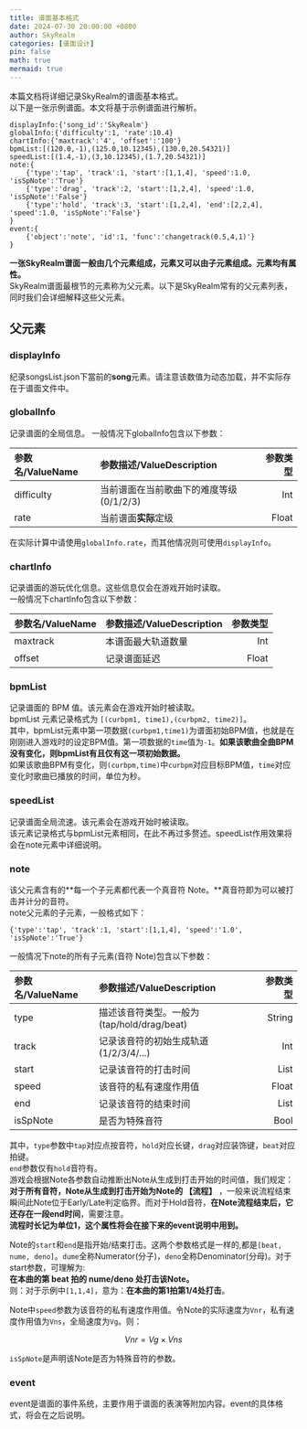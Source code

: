 ```yaml
---
title: 谱面基本格式
date: 2024-07-30 20:00:00 +0800
author: SkyRealm
categories: [谱面设计]
pin: false
math: true
mermaid: true
---
```


本篇文档将详细记录SkyRealm的谱面基本格式。  
以下是一张示例谱面。本文将基于示例谱面进行解析。
```
displayInfo:{'song_id':'SkyRealm'}
globalInfo:{'difficulty':1, 'rate':10.4}
chartInfo:{'maxtrack':'4', 'offset':'100'}
bpmList:[(120.0,-1),(125.0,10.12345),(130.0,20.54321)]
speedList:[(1.4,-1),(3,10.12345),(1.7,20.54321)]
note:{
    {'type':'tap', 'track':1, 'start':[1,1,4], 'speed':1.0, 'isSpNote':'True'}
    {'type':'drag', 'track':2, 'start':[1,2,4], 'speed':1.0, 'isSpNote':'False'}
    {'type':'hold', 'track':3, 'start':[1,2,4], 'end':[2,2,4], 'speed':1.0, 'isSpNote':'False'}
}
event:{
    {'object':'note', 'id':1, 'func':'changetrack(0.5,4,1)'}
}
```

**一张SkyRealm谱面一般由几个元素组成，元素又可以由子元素组成。元素均有属性。**  
SkyRealm谱面最根节的元素称为父元素。以下是SkyRealm常有的父元素列表，同时我们会详细解释这些父元素。  

## 父元素

### **displayInfo**
纪录songsList.json下當前的**song**元素。请注意该数值为动态加载，并不实际存在于谱面文件中。 

### **globalInfo**
记录谱面的全局信息。
一般情况下globalInfo包含以下参数：  

| 参数名/ValueName | 参数描述/ValueDescription | 参数类型 |
| :--------------------------- | :--------------- | ------: |
| difficulty | 当前谱面在当前歌曲下的难度等级(0/1/2/3) | Int |
| rate | 当前谱面**实际**定级 | Float |

在实际计算中请使用`globalInfo.rate`，而其他情况则可使用`displayInfo`。 

### **chartInfo**
记录谱面的游玩优化信息。这些信息仅会在游戏开始时读取。  
一般情况下chartInfo包含以下参数：  

| 参数名/ValueName | 参数描述/ValueDescription | 参数类型 |
| :--------------------------- | :--------------- | ------: |
| maxtrack | 本谱面最大轨道数量 | Int |
| offset | 记录谱面延迟 | Float |

### **bpmList**
记录谱面的 BPM 值。该元素会在游戏开始时被读取。  
bpmList 元素记录格式为 `[(curbpm1, time1),(curbpm2, time2)]`。  
其中，bpmList元素中第一项数据`(curbpm1,time1)`为谱面初始BPM值，也就是在刚刚进入游戏时的设定BPM值。第一项数据的`time`值为`-1`。**如果该歌曲全曲BPM没有变化，则bpmList有且仅有这一项初始数据。**  
如果该歌曲BPM有变化，则`(curbpm,time)`中`curbpm`对应目标BPM值，`time`对应变化时歌曲已播放的时间，单位为秒。  

### **speedList**
记录谱面全局流速。该元素会在游戏开始时被读取。  
该元素记录格式与bpmList元素相同，在此不再过多赘述。speedList作用效果将会在note元素中详细说明。  

### **note**
该父元素含有的**每一个子元素都代表一个真音符 Note。**真音符即为可以被打击并计分的音符。  
note父元素的子元素，一般格式如下：
```
{'type':'tap', 'track':1, 'start':[1,1,4], 'speed':'1.0', 'isSpNote':'True'}
```
一般情况下note的所有子元素(音符 Note)包含以下参数：  

| 参数名/ValueName | 参数描述/ValueDescription | 参数类型 |
| :--------------------------- | :--------------- | ------: |
| type | 描述该音符类型。一般为(tap/hold/drag/beat) | String |
| track | 记录该音符的初始生成轨道(1/2/3/4/...) | Int |
| start | 记录该音符的打击时间 | List |
| speed | 该音符的私有速度作用值 | Float |
| end | 记录该音符的结束时间 | List |
| isSpNote | 是否为特殊音符 | Bool |

其中，`type`参数中`tap`对应点按音符，`hold`对应长键，`drag`对应装饰键，`beat`对应拍键。  
`end`参数仅有`hold`音符有。    
游戏会根据Note各参数自动推断出Note从生成到打击开始的时间值，我们规定：**对于所有音符，Note从生成到打击开始为Note的 【流程】** ，一般来说流程结束瞬间此Note位于Early/Late判定临界。而对于Hold音符，**在Note流程结束后，它还存在一段end时间**，需要注意。  
**流程时长记为单位1，这个属性将会在接下来的event说明中用到。**  

Note的`start`和`end`是指开始/结束打击。这两个参数格式是一样的,都是`[beat, nume, deno]`。`dume`全称Numerator(分子)，`deno`全称Denominator(分母)。对于start参数，可理解为:  
**在本曲的第 beat 拍的 nume/deno 处打击该Note。**  
则：对于示例中`[1,1,4]`，意为：**在本曲的第1拍第1/4处打击**。  

Note中`speed`参数为该音符的私有速度作用值。令Note的实际速度为`Vnr`，私有速度作用值为`Vns`，全局速度为`Vg`。则：  

$$
Vnr = Vg \times Vns
$$

`isSpNote`是声明该Note是否为特殊音符的参数。

### **event**
event是谱面的事件系统，主要作用于谱面的表演等附加内容。event的具体格式，将会在之后说明。
